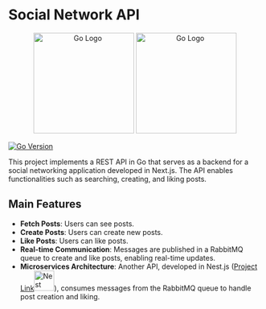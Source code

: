 # Social Network API

<p align="center">
  <a href="https://go.dev/" target="blank"><img src="https://go.dev/images/go-logo-white.svg" width="200" alt="Go Logo" /></a>
  <a href="https://www.rabbitmq.com/" target="blank"><img src="https://www.rabbitmq.com/img/rabbitmq-logo-with-name.svg" width="200" alt="Go Logo" /></a>
</p>

[![Go Version](https://img.shields.io/badge/Go-1.21-blue.svg)](https://golang.org/)

This project implements a REST API in Go that serves as a backend for a social networking application developed in Next.js. The API enables functionalities such as searching, creating, and liking posts.

## Main Features

- **Fetch Posts**: Users can see posts.
- **Create Posts**: Users can create new posts.
- **Like Posts**: Users can like posts.
- **Real-time Communication**: Messages are published in a RabbitMQ queue to create and like posts, enabling real-time updates.
- **Microservices Architecture**: Another API, developed in Nest.js (<a href="https://github.com/William-Libero/social-networking-posts-service" target="blank">Project Link<img src="https://nestjs.com/img/logo-small.svg" width="40" alt="Nest Logo" /></a>), consumes messages from the RabbitMQ queue to handle post creation and liking.
